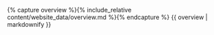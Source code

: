 {% capture overview %}{% include_relative content/website_data/overview.md %}{% endcapture %} {{ overview | markdownify }}



